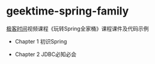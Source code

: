 # geektime-spring-family
[极客时间](https://time.geekbang.org/course/detail/156)视频课程《玩转Spring全家桶》课程课件及代码示例

- Chapter 1 初识Spring

- Chapter 2 JDBC必知必会
